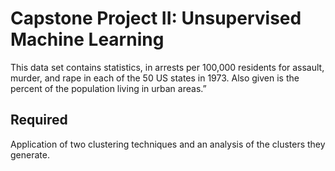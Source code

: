 # Capstone Project II: Unsupervised Machine Learning

This data set contains statistics, in arrests per 100,000 residents
for assault, murder, and rape in each of the 50 US states in 1973. Also given is the
percent of the population living in urban areas.”

## Required
Application of two clustering techniques and an analysis of the clusters they generate.

